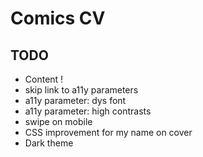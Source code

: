 # Comics CV

## TODO
- Content !
- skip link to a11y parameters
- a11y parameter: dys font
- a11y parameter: high contrasts
- swipe on mobile
- CSS improvement for my name on cover
- Dark theme